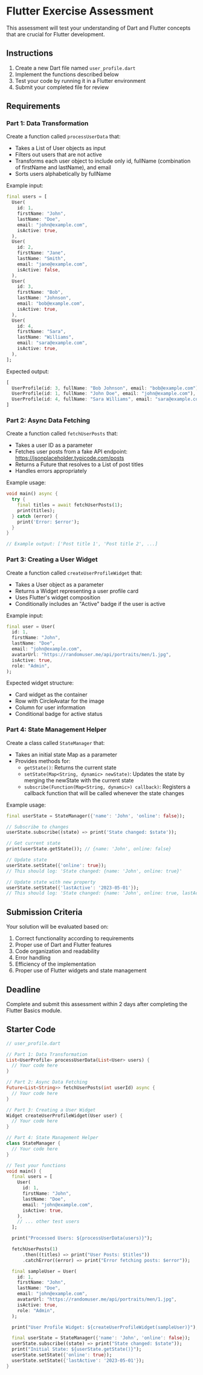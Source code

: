 # Flutter Exercise Assessment

This assessment will test your understanding of Dart and Flutter concepts that are crucial for Flutter development.

## Instructions

1. Create a new Dart file named `user_profile.dart`
2. Implement the functions described below
3. Test your code by running it in a Flutter environment
4. Submit your completed file for review

## Requirements

### Part 1: Data Transformation

Create a function called `processUserData` that:

- Takes a List of User objects as input
- Filters out users that are not active
- Transforms each user object to include only id, fullName (combination of firstName and lastName), and email
- Sorts users alphabetically by fullName

Example input:

```dart
final users = [
  User(
    id: 1,
    firstName: "John",
    lastName: "Doe",
    email: "john@example.com",
    isActive: true,
  ),
  User(
    id: 2,
    firstName: "Jane",
    lastName: "Smith",
    email: "jane@example.com",
    isActive: false,
  ),
  User(
    id: 3,
    firstName: "Bob",
    lastName: "Johnson",
    email: "bob@example.com",
    isActive: true,
  ),
  User(
    id: 4,
    firstName: "Sara",
    lastName: "Williams",
    email: "sara@example.com",
    isActive: true,
  ),
];
```

Expected output:

```dart
[
  UserProfile(id: 3, fullName: "Bob Johnson", email: "bob@example.com"),
  UserProfile(id: 1, fullName: "John Doe", email: "john@example.com"),
  UserProfile(id: 4, fullName: "Sara Williams", email: "sara@example.com"),
]
```

### Part 2: Async Data Fetching

Create a function called `fetchUserPosts` that:

- Takes a user ID as a parameter
- Fetches user posts from a fake API endpoint: https://jsonplaceholder.typicode.com/posts
- Returns a Future that resolves to a List of post titles
- Handles errors appropriately

Example usage:

```dart
void main() async {
  try {
    final titles = await fetchUserPosts(1);
    print(titles);
  } catch (error) {
    print('Error: $error');
  }
}

// Example output: ['Post title 1', 'Post title 2', ...]
```

### Part 3: Creating a User Widget

Create a function called `createUserProfileWidget` that:

- Takes a User object as a parameter
- Returns a Widget representing a user profile card
- Uses Flutter's widget composition
- Conditionally includes an "Active" badge if the user is active

Example input:

```dart
final user = User(
  id: 1,
  firstName: "John",
  lastName: "Doe",
  email: "john@example.com",
  avatarUrl: "https://randomuser.me/api/portraits/men/1.jpg",
  isActive: true,
  role: "Admin",
);
```

Expected widget structure:
- Card widget as the container
- Row with CircleAvatar for the image
- Column for user information
- Conditional badge for active status

### Part 4: State Management Helper

Create a class called `StateManager` that:

- Takes an initial state Map as a parameter
- Provides methods for:
  - `getState()`: Returns the current state
  - `setState(Map<String, dynamic> newState)`: Updates the state by merging the newState with the current state
  - `subscribe(Function(Map<String, dynamic>) callback)`: Registers a callback function that will be called whenever the state changes

Example usage:

```dart
final userState = StateManager({'name': 'John', 'online': false});

// Subscribe to changes
userState.subscribe((state) => print('State changed: $state'));

// Get current state
print(userState.getState()); // {name: 'John', online: false}

// Update state
userState.setState({'online': true});
// This should log: 'State changed: {name: 'John', online: true}'

// Update state with new property
userState.setState({'lastActive': '2023-05-01'});
// This should log: 'State changed: {name: 'John', online: true, lastActive: '2023-05-01'}'
```

## Submission Criteria

Your solution will be evaluated based on:

1. Correct functionality according to requirements
2. Proper use of Dart and Flutter features
3. Code organization and readability
4. Error handling
5. Efficiency of the implementation
6. Proper use of Flutter widgets and state management

## Deadline

Complete and submit this assessment within 2 days after completing the Flutter Basics module.

## Starter Code

```dart
// user_profile.dart

// Part 1: Data Transformation
List<UserProfile> processUserData(List<User> users) {
  // Your code here
}

// Part 2: Async Data Fetching
Future<List<String>> fetchUserPosts(int userId) async {
  // Your code here
}

// Part 3: Creating a User Widget
Widget createUserProfileWidget(User user) {
  // Your code here
}

// Part 4: State Management Helper
class StateManager {
  // Your code here
}

// Test your functions
void main() {
  final users = [
    User(
      id: 1,
      firstName: "John",
      lastName: "Doe",
      email: "john@example.com",
      isActive: true,
    ),
    // ... other test users
  ];

  print("Processed Users: ${processUserData(users)}");

  fetchUserPosts(1)
      .then((titles) => print("User Posts: $titles"))
      .catchError((error) => print("Error fetching posts: $error"));

  final sampleUser = User(
    id: 1,
    firstName: "John",
    lastName: "Doe",
    email: "john@example.com",
    avatarUrl: "https://randomuser.me/api/portraits/men/1.jpg",
    isActive: true,
    role: "Admin",
  );

  print("User Profile Widget: ${createUserProfileWidget(sampleUser)}");

  final userState = StateManager({'name': 'John', 'online': false});
  userState.subscribe((state) => print("State changed: $state"));
  print("Initial State: ${userState.getState()}");
  userState.setState({'online': true});
  userState.setState({'lastActive': '2023-05-01'});
}
``` 